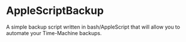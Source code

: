 # AppleScriptBackup
A simple backup script written in bash/AppleScript that will allow you to automate your Time-Machine backups.
